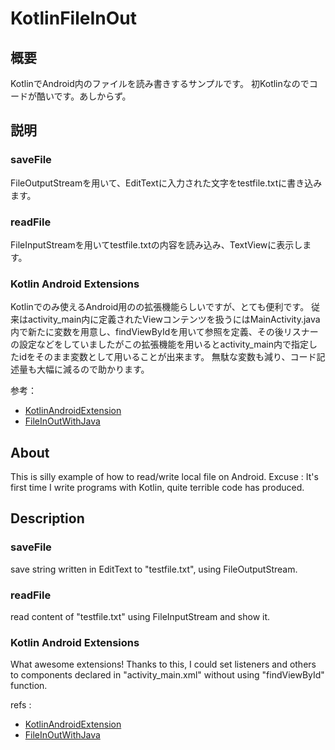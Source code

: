 # KotlinFileInOut

## 概要
KotlinでAndroid内のファイルを読み書きするサンプルです。
初Kotlinなのでコードが酷いです。あしからず。

## 説明

### saveFile
FileOutputStreamを用いて、EditTextに入力された文字をtestfile.txtに書き込みます。

### readFile
FileInputStreamを用いてtestfile.txtの内容を読み込み、TextViewに表示します。

### Kotlin Android Extensions
Kotlinでのみ使えるAndroid用のの拡張機能らしいですが、とても便利です。
従来はactivity\_main内に定義されたViewコンテンツを扱うにはMainActivity.java内で新たに変数を用意し、findViewByIdを用いて参照を定義、その後リスナーの設定などをしていましたがこの拡張機能を用いるとactivity\_main内で指定したidをそのまま変数として用いることが出来ます。
無駄な変数も減り、コード記述量も大幅に減るので助かります。

参考：
- [KotlinAndroidExtension](https://qiita.com/sekitaka_1214/items/7d1156e56c2a670ea649)
- [FileInOutWithJava](https://akira-watson.com/android/fileoutputstream.html)

## About
This is silly example of how to read/write local file on Android.
Excuse : It's first time I write programs with Kotlin, quite terrible code has produced.

## Description

### saveFile
save string written in EditText to "testfile.txt", using FileOutputStream.

### readFile
read content of "testfile.txt" using FileInputStream and show it.

### Kotlin Android Extensions
What awesome extensions!
Thanks to this, I could set listeners and others to components declared in "activity\_main.xml" without using "findViewById" function.

refs : 
- [KotlinAndroidExtension](https://qiita.com/sekitaka_1214/items/7d1156e56c2a670ea649)
- [FileInOutWithJava](https://akira-watson.com/android/fileoutputstream.html)


